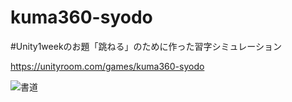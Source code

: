 # kuma360-syodo
#Unity1weekのお題「跳ねる」のために作った習字シミュレーション

https://unityroom.com/games/kuma360-syodo

![書道](https://cloud.githubusercontent.com/assets/399554/25947061/db819a7e-3688-11e7-80a1-906c13c14a1f.png)
